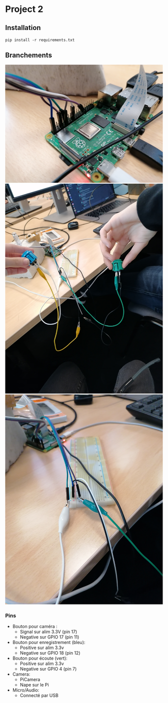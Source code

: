 # Project 2

## Installation

`pip install -r requirements.txt`

## Branchements

![branchements](img/branchement.jpg)
![boutonsCouleurs](img/boutonsCouleurs.jpg)
![breadboard](img/breadboard.jpg)

### Pins

- Bouton pour caméra : 
  - Signal sur alim 3.3V (pin 17)
  - Negative sur GPIO 17 (pin 11)
- Bouton pour enregistrement (bleu):
  - Positive sur alim 3.3v
  - Negative sur GPIO 18 (pin 12)
- Bouton pour écoute (vert):
  - Positive sur alim 3.3v
  - Negative sur GPIO 4 (pin 7)
- Camera:
  - PiCamera
  - Nape sur le Pi
- Micro/Audio:
  - Connecté par USB
